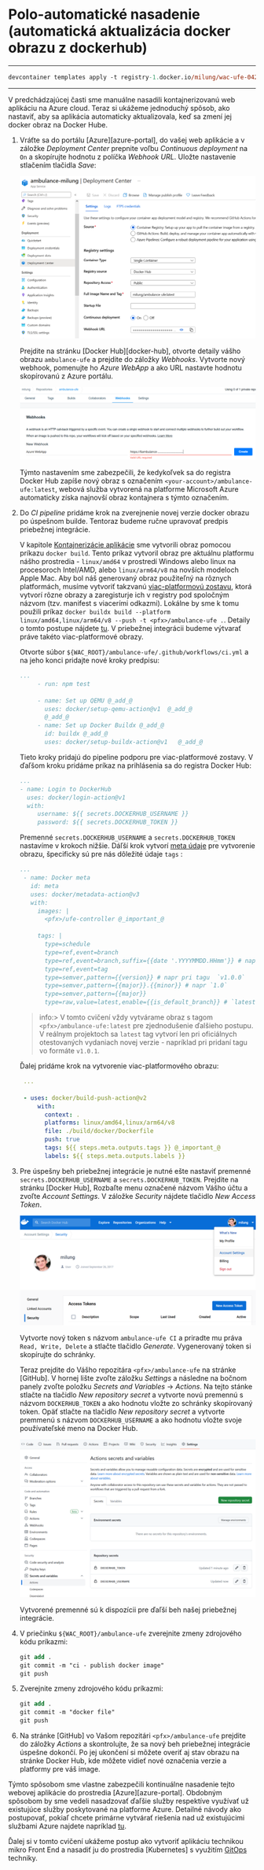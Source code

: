 # Polo-automatické nasadenie (automatická aktualizácia docker obrazu z dockerhub)

---

```ps
devcontainer templates apply -t registry-1.docker.io/milung/wac-ufe-042
```

---

V predchádzajúcej časti sme manuálne nasadili kontajnerizovanú web aplikáciu na
Azure cloud. Teraz si ukážeme jednoduchý spôsob, ako nastaviť, aby sa aplikácia automaticky
aktualizovala, keď sa zmení jej docker obraz na Docker Hube.

1. Vráťte sa do portálu [Azure][azure-portal], do vašej web aplikácie a
   v záložke _Deployment Center_ prepnite voľbu _Continuous deployment_ na `On` a
   skopírujte hodnotu z políčka _Webhook URL_. Uložte nastavenie stlačením tlačidla _Save_:

    ![Deplyment Center Web Aplikácie Azure](./img/050-01-azurewebapp-cd.png)

    Prejdite na stránku [Docker Hub][docker-hub], otvorte detaily vášho obrazu
    `ambulance-ufe` a prejdite do záložky _Webhooks_. Vytvorte nový webhook, pomenujte ho
    _Azure WebApp_ a ako URL nastavte hodnotu skopírovanú z Azure portálu.

    ![Vytvorenie web-hook záznamu na DockerHub](./img/050-02-dockerhub-webhook.png)

    Týmto nastavením sme zabezpečili, že kedykoľvek sa do registra Docker Hub zapíše nový
    obraz s označením `<your-account>/ambulance-ufe:latest`, webová služba vytvorená na
    platforme Microsoft Azure automaticky získa najnovší obraz kontajnera s týmto
    označením.

2. Do _CI pipeline_ pridáme krok na zverejnenie novej verzie docker obrazu po úspešnom
   builde. Tentoraz budeme ručne upravovať predpis priebežnej integrácie.

   V kapitole [Kontajnerizácie aplikácie](./041-ufe-containerization.md) sme vytvorili obraz pomocou príkazu `docker build`. Tento príkaz vytvoril obraz pre aktuálnu platformu nášho prostredia - `linux/amd64` v prostredí Windows alebo linux na procesoroch Intel/AMD, alebo `linux/arm64/v8` na novších modeloch Apple Mac. Aby bol náš generovaný obraz použiteľný na rôznych platformách, musíme vytvoriť takzvanú [viac-platformovú zostavu](https://docs.docker.com/build/building/multi-platform/), ktorá vytvorí rôzne obrazy a zaregisturje ich v registry pod spoločným názvom (tzv. manifest s viacerími odkazmi). Lokálne by sme k tomu použili príkaz `docker buildx build --platform linux/amd64,linux/arm64/v8 --push -t <pfx>/ambulance-ufe .`. Detaily o tomto postupe nájdete [tu](https://docs.docker.com/build/building/multi-platform/).  V priebežnej integrácii budeme výtvarať práve takéto viac-platformové obrazy.

   Otvorte súbor `${WAC_ROOT}/ambulance-ufe/.github/workflows/ci.yml` a na jeho konci pridajte nové kroky predpisu:

   ```yaml
   ...
        - run: npm test

        - name: Set up QEMU @_add_@
          uses: docker/setup-qemu-action@v1  @_add_@
          @_add_@
        - name: Set up Docker Buildx @_add_@
          id: buildx @_add_@
          uses: docker/setup-buildx-action@v1   @_add_@
    ```

   Tieto kroky pridajú do pipeline podporu pre viac-platformové zostavy. V ďaľšom kroku pridáme  príkaz na prihlásenia sa do registra Docker Hub:

   ```yaml
   ...
   - name: Login to DockerHub
     uses: docker/login-action@v1 
     with:
        username: ${{ secrets.DOCKERHUB_USERNAME }}
        password: ${{ secrets.DOCKERHUB_TOKEN }}
   ```

   Premenné `secrets.DOCKERHUB_USERNAME` a `secrets.DOCKERHUB_TOKEN` nastavíme v krokoch nižšie. Dáľší krok vytvorí [meta údaje](https://github.com/docker/metadata-action) pre vytvorenie obrazu, špecificky sú pre nás dôležité údaje `tags` :

   ```yaml
   ...
    - name: Docker meta
      id: meta
      uses: docker/metadata-action@v3
      with:
        images: |
          <pfx>/ufe-controller @_important_@

        tags: |
          type=schedule
          type=ref,event=branch
          type=ref,event=branch,suffix={{date '.YYYYMMDD.HHmm'}} # napr `main.20210930.1200` @_important_@
          type=ref,event=tag
          type=semver,pattern={{version}} # napr pri tagu  `v1.0.0`
          type=semver,pattern={{major}}.{{minor}} # napr `1.0`
          type=semver,pattern={{major}}
          type=raw,value=latest,enable={{is_default_branch}} # `latest` pre každý komit do main vetvy @_important_@
   ```

   >info:> V tomto cvičení vždy vytvárame obraz s tagom `<pfx>/ambulance-ufe:latest` pre zjednodušenie ďalšieho postupu. V reálnym projektoch sa `latest` tag vytvorí len pri oficiálnych otestovaných vydaniach novej verzie - napríklad pri pridaní tagu vo formáte `v1.0.1`.

   Ďalej pridáme krok na vytvorenie viac-platformového obrazu:

   ```yaml
    ...
    
    - uses: docker/build-push-action@v2
        with:
          context: .
          platforms: linux/amd64,linux/arm64/v8
          file: ./build/docker/Dockerfile
          push: true
          tags: ${{ steps.meta.outputs.tags }} @_important_@
          labels: ${{ steps.meta.outputs.labels }}
   ```

3. Pre úspešny beh priebežnej integrácie je nutné ešte nastaviť premenné `secrets.DOCKERHUB_USERNAME` a `secrets.DOCKERHUB_TOKEN`. Prejdite na stránku [Docker Hub], Rozbaľte menu označené názvom Vášho účtu a zvoľte _Account Settings_. V záložke _Security_ nájdete tlačidlo _New Access Token_.

   ![Vytvorenie nového tokena pre Docker Hub](./img/050-01-AccountSecurity.png)

   Vytvorte nový token s názvom `ambulance-ufe CI` a priradte mu práva `Read, Write, Delete` a stlačte tlačidlo _Generate_. Vygenerovaný token si skopírujte do schránky.

   Teraz prejdite do Vášho repozitára `<pfx>/ambulance-ufe` na stránke [GitHub]. V hornej lište zvoľte záložku _Settings_ a následne na bočnom panely zvoľte položku _Secrets and Variables_ -> _Actions_.
   Na tejto stánke stlačte na tlačidlo _New repository secret_ a vytvorte novú premennú s názvom `DOCKERHUB_TOKEN` a ako hodnotu vložte zo schránky skopírovaný token. Opäť stlačte na tlačidlo _New repository secret_ a vytvorte premmenú s názvom `DOCKERHUB_USERNAME` a ako hodnotu vložte svoje používateľské meno na Docker Hub.

   ![Premmenné a kľúče pre beh priebežnej integrácie](./img/050-02-GithubSecrets.png)

   Vytvorené premenné sú k dispozícii pre ďaľší beh našej priebežnej integrácie.

4. V priečinku `${WAC_ROOT}/ambulance-ufe` zverejnite zmeny zdrojového kódu príkazmi:

    ```ps
    git add .
    git commit -m "ci - publish docker image"
    git push
    ```

5. Zverejnite zmeny zdrojového kódu príkazmi:

    ```ps
    git add .
    git commit -m "docker file"
    git push
    ```

6. Na stránke [GitHub] vo Vašom repozitári `<pfx>/ambulance-ufe` prejdite do záložky _Actions_ a skontrolujte, že sa nový beh priebežnej integrácie úspešne dokončí. Po jej ukončení si môžete overiť aj stav obrazu na stránke Docker Hub, kde môžete vidieť nové označenia verzie a platformy pre váš image.

Týmto spôsobom sme vlastne zabezpečili kontinuálne nasadenie tejto webovej aplikácie do prostredia [Azure][azure-portal]. Obdobným spôsobom by sme vedeli nasadzovať ďaľšie služby respektíve využívať už existujúce služby poskytované na platforme Azure. Detailné návody ako postupovať, pokiaľ chcete primárne vytvárať riešenia nad už existujúcimi službami Azure najdete napríklad [tu](https://learn.microsoft.com/en-us/azure/architecture/).

Ďalej si v tomto cvičení ukážeme postup ako  vytvoriť aplikáciu technikou mikro Front End a nasadiť ju do prostredia [Kubernetes] s využitím [GitOps](https://www.gitops.tech/) techniky.

